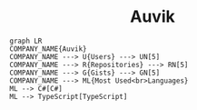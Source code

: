 <h1 align="center">Auvik</h1>

```mermaid
graph LR
COMPANY_NAME{Auvik}
COMPANY_NAME ---> U{Users} ---> UN[5]
COMPANY_NAME ---> R{Repositories} ---> RN[5]
COMPANY_NAME ---> G{Gists} ---> GN[5]
COMPANY_NAME ---> ML{Most Used<br>Languages}
ML --> C#[C#]
ML --> TypeScript[TypeScript]
```
